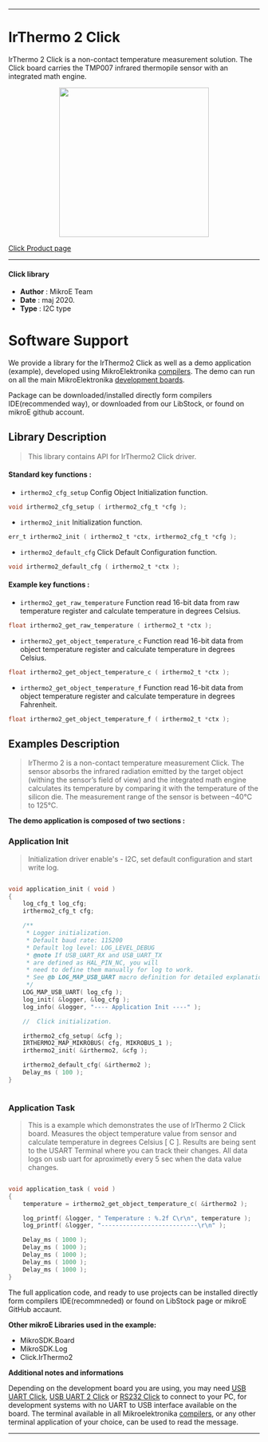 
---
# IrThermo 2 Click

IrThermo 2 Click is a non-contact temperature measurement solution. The Click board carries the TMP007 infrared thermopile sensor with an integrated math engine.

<p align="center">
  <img src="https://download.mikroe.com/images/click_for_ide/irthermo2_click.png" height=300px>
</p>


[Click Product page](https://www.mikroe.com/irthermo-2-click)

---


#### Click library 

- **Author**        : MikroE Team
- **Date**          : maj 2020.
- **Type**          : I2C type


# Software Support

We provide a library for the IrThermo2 Click 
as well as a demo application (example), developed using MikroElektronika 
[compilers](https://shop.mikroe.com/compilers). 
The demo can run on all the main MikroElektronika [development boards](https://shop.mikroe.com/development-boards).

Package can be downloaded/installed directly form compilers IDE(recommended way), or downloaded from our LibStock, or found on mikroE github account. 

## Library Description

> This library contains API for IrThermo2 Click driver.

#### Standard key functions :

- `irthermo2_cfg_setup` Config Object Initialization function.
```c
void irthermo2_cfg_setup ( irthermo2_cfg_t *cfg ); 
```

- `irthermo2_init` Initialization function.
```c
err_t irthermo2_init ( irthermo2_t *ctx, irthermo2_cfg_t *cfg );
```
- `irthermo2_default_cfg` Click Default Configuration function.
``` c
void irthermo2_default_cfg ( irthermo2_t *ctx );
```

#### Example key functions :

- `irthermo2_get_raw_temperature` Function read 16-bit data from raw temperature register and calculate temperature in degrees Celsius.
```c
float irthermo2_get_raw_temperature ( irthermo2_t *ctx );
```

- `irthermo2_get_object_temperature_c` Function read 16-bit data from object temperature register and calculate temperature in degrees Celsius.
```c
float irthermo2_get_object_temperature_c ( irthermo2_t *ctx );
```

- `irthermo2_get_object_temperature_f` Function read 16-bit data from object temperature register and calculate temperature in degrees Fahrenheit.
```c
float irthermo2_get_object_temperature_f ( irthermo2_t *ctx );
```

## Examples Description

> IrThermo 2 is a non-contact temperature measurement Click. The sensor absorbs the infrared 
> radiation emitted by the target object (withing the sensor’s field of view) and 
> the integrated math engine calculates its temperature by comparing it with the temperature 
> of the silicon die. The measurement range of the sensor is between –40°C to 125°C.

**The demo application is composed of two sections :**

### Application Init 

> Initialization driver enable's - I2C, set default configuration and start write log.

```c

void application_init ( void )
{
    log_cfg_t log_cfg;
    irthermo2_cfg_t cfg;

    /** 
     * Logger initialization.
     * Default baud rate: 115200
     * Default log level: LOG_LEVEL_DEBUG
     * @note If USB_UART_RX and USB_UART_TX 
     * are defined as HAL_PIN_NC, you will 
     * need to define them manually for log to work. 
     * See @b LOG_MAP_USB_UART macro definition for detailed explanation.
     */
    LOG_MAP_USB_UART( log_cfg );
    log_init( &logger, &log_cfg );
    log_info( &logger, "---- Application Init ----" );

    //  Click initialization.

    irthermo2_cfg_setup( &cfg );
    IRTHERMO2_MAP_MIKROBUS( cfg, MIKROBUS_1 );
    irthermo2_init( &irthermo2, &cfg );

    irthermo2_default_cfg( &irthermo2 );
    Delay_ms ( 100 );
}
  
```

### Application Task

> This is a example which demonstrates the use of IrThermo 2 Click board.
> Measures the object temperature value from sensor and calculate temperature in degrees Celsius [ C ].
> Results are being sent to the USART Terminal where you can track their changes.
> All data logs on usb uart for aproximetly every 5 sec when the data value changes.

```c

void application_task ( void )
{
    temperature = irthermo2_get_object_temperature_c( &irthermo2 );

    log_printf( &logger, " Temperature : %.2f C\r\n", temperature );
    log_printf( &logger, "---------------------------\r\n" );

    Delay_ms ( 1000 );
    Delay_ms ( 1000 );
    Delay_ms ( 1000 );
    Delay_ms ( 1000 );
    Delay_ms ( 1000 );
} 

```

The full application code, and ready to use projects can be  installed directly form compilers IDE(recommneded) or found on LibStock page or mikroE GitHub accaunt.

**Other mikroE Libraries used in the example:** 

- MikroSDK.Board
- MikroSDK.Log
- Click.IrThermo2

**Additional notes and informations**

Depending on the development board you are using, you may need 
[USB UART Click](https://shop.mikroe.com/usb-uart-click), 
[USB UART 2 Click](https://shop.mikroe.com/usb-uart-2-click) or 
[RS232 Click](https://shop.mikroe.com/rs232-click) to connect to your PC, for 
development systems with no UART to USB interface available on the board. The 
terminal available in all Mikroelektronika 
[compilers](https://shop.mikroe.com/compilers), or any other terminal application 
of your choice, can be used to read the message.



---
